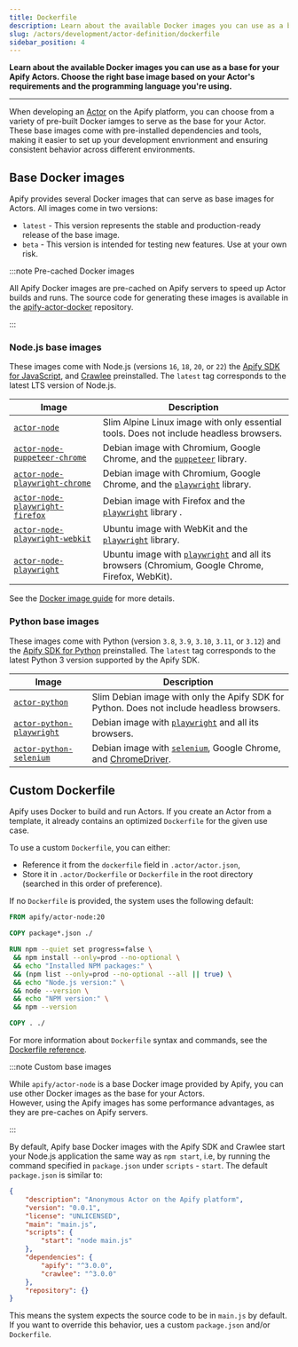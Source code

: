 ```yaml
---
title: Dockerfile
description: Learn about the available Docker images you can use as a base for your Apify Actors. Choose the right base image based on your Actor's requirements and the programming language you're using.
slug: /actors/development/actor-definition/dockerfile
sidebar_position: 4
---
```


**Learn about the available Docker images you can use as a base for your Apify Actors. Choose the right base image based on your Actor's requirements and the programming language you're using.**

---

When developing an [Actor](/sources/platform/actors/index.mdx) on the Apify platform, you can choose from a variety of pre-built Docker iamges to serve as the base for your Actor. These base images come with pre-installed dependencies and tools, making it easier to set up your development envrionment and ensuring consistent behavior across different environments.

## Base Docker images

Apify provides several Docker images that can serve as base images for Actors. All images come in two versions:

- `latest` - This version represents the stable and production-ready release of the base image.
- `beta` - This version is intended for testing new features. Use at your own risk.

:::note Pre-cached Docker images

All Apify Docker images are pre-cached on Apify servers to speed up Actor builds and runs. The source code for generating these images is available in the [apify-actor-docker](https://github.com/apify/apify-actor-docker) repository.

:::

### Node.js base images

These images come with Node.js (versions `16`, `18`, `20`, or `22`) the [Apify SDK for JavaScript](/sdk/js), and [Crawlee](https://crawlee.dev/) preinstalled. The `latest` tag corresponds to the latest LTS version of Node.js.

| Image | Description |
| ----- | ----------- |
| [`actor-node`](https://hub.docker.com/u/apify/actor-node/) | Slim Alpine Linux image with only essential tools. Does not include headless browsers. |
| [`actor-node-puppeteer-chrome`](https://hub.docker.com/u/apify/actor-node-puppeteer-chrome/) | Debian image with Chromium, Google Chrome, and the [`puppeteer`](https://github.com/puppeteer/puppeteer) library. |
| [`actor-node-playwright-chrome`](https://hub.docker.com/u/apify/actor-node-playwright-chrome/) | Debian image with Chromium, Google Chrome, and the [`playwright`](https://github.com/microsoft/playwright) library. |
| [`actor-node-playwright-firefox`](https://hub.docker.com/u/apify/actor-node-playwright-firefox/) | Debian image with Firefox and the [`playwright`](https://github.com/microsoft/playwright) library . |
| [`actor-node-playwright-webkit`](https://hub.docker.com/u/apify/actor-node-playwright-webkit/) | Ubuntu image with WebKit and the [`playwright`](https://github.com/microsoft/playwright) library. |
| [`actor-node-playwright`](https://hub.docker.com/u/apify/actor-node-playwright/) | Ubuntu image with [`playwright`](https://github.com/microsoft/playwright) and all its browsers (Chromium, Google Chrome, Firefox, WebKit). |

See the [Docker image guide](/sdk/js/docs/guides/docker-images) for more details.

### Python base images

These images come with Python (version `3.8`, `3.9`, `3.10`, `3.11`, or `3.12`) and the [Apify SDK for Python](/sdk/python) preinstalled. The `latest` tag corresponds to the latest Python 3 version supported by the Apify SDK.

| Image | Description |
| ----- | ----------- |
| [`actor-python`](https://hub.docker.com/u/apify/actor-python) | Slim Debian image with only the Apify SDK for Python. Does not include headless browsers. |
| [`actor-python-playwright`](https://hub.docker.com/u/apify/actor-python-playwright) | Debian image with [`playwright`](https://github.com/microsoft/playwright) and all its browsers. |
| [`actor-python-selenium`](https://hub.docker.com/u/apify/actor-python-selenium) | Debian image with [`selenium`](https://github.com/seleniumhq/selenium), Google Chrome, and [ChromeDriver](https://developer.chrome.com/docs/chromedriver/). |

## Custom Dockerfile

Apify uses Docker to build and run Actors. If you create an Actor from a template, it already contains an optimized `Dockerfile` for the given use case.

To use a custom `Dockerfile`, you can either:

- Reference it from the `dockerfile` field in `.actor/actor.json`,
- Store it in `.actor/Dockerfile` or `Dockerfile` in the root directory (searched in this order of preference).

If no `Dockerfile` is provided, the system uses the following default:

```dockerfile
FROM apify/actor-node:20

COPY package*.json ./

RUN npm --quiet set progress=false \
 && npm install --only=prod --no-optional \
 && echo "Installed NPM packages:" \
 && (npm list --only=prod --no-optional --all || true) \
 && echo "Node.js version:" \
 && node --version \
 && echo "NPM version:" \
 && npm --version

COPY . ./
```

For more information about `Dockerfile` syntax and commands, see the [Dockerfile reference](https://docs.docker.com/reference/dockerfile/).

:::note Custom base images

While `apify/actor-node` is a base Docker image provided by Apify, you can use other Docker images as the base for your Actors. <br/>
However, using the Apify images has some performance advantages, as they are pre-caches on Apify servers.

:::

By default, Apify base Docker images with the Apify SDK and Crawlee start your Node.js application the same way as `npm start`, i.e, by running the command specified in `package.json` under `scripts` - `start`. The default `package.json` is similar to:

```json
{
    "description": "Anonymous Actor on the Apify platform",
    "version": "0.0.1",
    "license": "UNLICENSED",
    "main": "main.js",
    "scripts": {
        "start": "node main.js"
    },
    "dependencies": {
        "apify": "^3.0.0",
        "crawlee": "^3.0.0"
    },
    "repository": {}
}
```

This means the system expects the source code to be in `main.js` by default. If you want to override this behavior, ues a custom `package.json` and/or `Dockerfile`.
